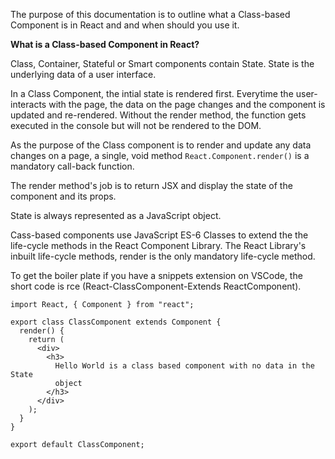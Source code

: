 The purpose of this documentation is to outline what a Class-based Component is in React and and when should you use it.

__What is a Class-based Component in React?__

Class, Container, Stateful or Smart components contain State. State is the underlying data of a user interface. 

In a Class Component, the intial state is rendered first. Everytime the user-interacts with the page, the data on the page changes and the component is updated and re-rendered. Without the render method, the function gets executed in the console but will not be rendered to the DOM.

As the purpose of the Class component is to render and update any data changes on a page, a single, void method ```React.Component.render()``` is a mandatory call-back function. 

The render method's job is to return JSX and display the state of the component and its props.

State is always represented as a JavaScript object.



Cass-based components use JavaScript ES-6 Classes to extend the the life-cycle methods in the React Component Library. The React Library's inbuilt life-cycle methods, render is the only mandatory life-cycle method.

To get the boiler plate if you have a snippets extension on VSCode, the short code is rce (React-ClassComponent-Extends ReactComponent). 

```
import React, { Component } from "react";

export class ClassComponent extends Component {
  render() {
    return (
      <div>
        <h3>
          Hello World is a class based component with no data in the State
          object
        </h3>
      </div>
    );
  }
}

export default ClassComponent;
```
